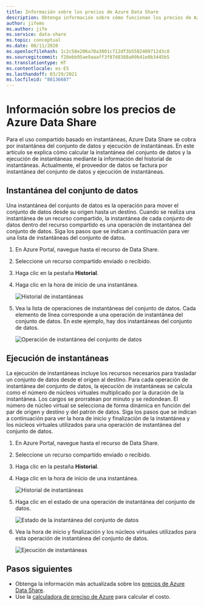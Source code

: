 ```yaml
---
title: Información sobre los precios de Azure Data Share
description: Obtenga información sobre cómo funcionan los precios de Azure Data Share.
author: jifems
ms.author: jife
ms.service: data-share
ms.topic: conceptual
ms.date: 08/11/2020
ms.openlocfilehash: 1c2c58e206a70a3801c712df3b5582409712d3c8
ms.sourcegitcommit: f28ebb95ae9aaaff3f87d8388a09b41e0b3445b5
ms.translationtype: HT
ms.contentlocale: es-ES
ms.lasthandoff: 03/29/2021
ms.locfileid: "88136687"
---
```

# <a name="understand-azure-data-share-pricing"></a>Información sobre los precios de Azure Data Share

Para el uso compartido basado en instantáneas, Azure Data Share se cobra por instantánea del conjunto de datos y ejecución de instantáneas. En este artículo se explica cómo calcular la instantánea del conjunto de datos y la ejecución de instantáneas mediante la información del historial de instantáneas. Actualmente, el proveedor de datos se factura por instantánea del conjunto de datos y ejecución de instantáneas.

## <a name="dataset-snapshot"></a>Instantánea del conjunto de datos

Una instantánea del conjunto de datos es la operación para mover el conjunto de datos desde su origen hasta un destino. Cuando se realiza una instantánea de un recurso compartido, la instantánea de cada conjunto de datos dentro del recurso compartido es una operación de instantánea del conjunto de datos. Siga los pasos que se indican a continuación para ver una lista de instantáneas del conjunto de datos. 

1. En Azure Portal, navegue hasta el recurso de Data Share.

1. Seleccione un recurso compartido enviado o recibido.

1. Haga clic en la pestaña **Historial**.

1. Haga clic en la hora de inicio de una instantánea.
 
    ![Historial de instantáneas](./media/concepts/concepts-pricing/pricing-snapshot-history.png "Historial de instantáneas") 

1. Vea la lista de operaciones de instantáneas del conjunto de datos. Cada elemento de línea corresponde a una operación de instantánea del conjunto de datos. En este ejemplo, hay dos instantáneas del conjunto de datos.

    ![Operación de instantánea del conjunto de datos](./media/concepts/concepts-pricing/pricing-dataset-snapshot.png "Operación de instantánea del conjunto de datos")

## <a name="snapshot-execution"></a>Ejecución de instantáneas

La ejecución de instantáneas incluye los recursos necesarios para trasladar un conjunto de datos desde el origen al destino. Para cada operación de instantánea del conjunto de datos, la ejecución de instantáneas se calcula como el número de núcleos virtuales multiplicado por la duración de la instantánea. Los cargos se prorratean por minuto y se redondean. El número de núcleo virtual se selecciona de forma dinámica en función del par de origen y destino y del patrón de datos. Siga los pasos que se indican a continuación para ver la hora de inicio y finalización de la instantánea y los núcleos virtuales utilizados para una operación de instantánea del conjunto de datos.

1. En Azure Portal, navegue hasta el recurso de Data Share.

1. Seleccione un recurso compartido enviado o recibido.

1. Haga clic en la pestaña **Historial**.

1. Haga clic en la hora de inicio de una instantánea.

    ![Historial de instantáneas](./media/concepts/concepts-pricing/pricing-snapshot-history.png "Historial de instantáneas") 

1. Haga clic en el estado de una operación de instantánea del conjunto de datos.

    ![Estado de la instantánea del conjunto de datos](./media/concepts/concepts-pricing/pricing-snapshot-status.png "Estado de la instantánea del conjunto de datos")

1. Vea la hora de inicio y finalización y los núcleos virtuales utilizados para esta operación de instantánea del conjunto de datos. 

    ![Ejecución de instantáneas](./media/concepts/concepts-pricing/pricing-snapshot-execution.png "Ejecución de instantáneas")

## <a name="next-steps"></a>Pasos siguientes

- Obtenga la información más actualizada sobre los [precios de Azure Data Share](https://azure.microsoft.com/pricing/details/data-share/).
- Use la [calculadora de preciso de Azure](https://azure.microsoft.com/pricing/calculator/) para calcular el costo.
